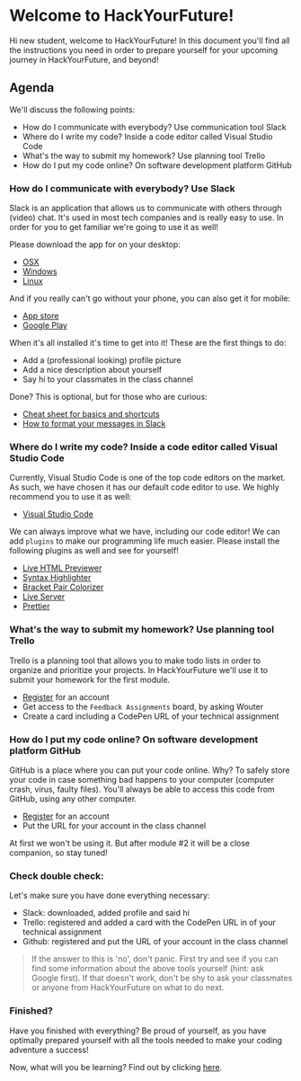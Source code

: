 # Welcome to HackYourFuture!

Hi new student, welcome to HackYourFuture! In this document you'll find all the instructions you need in order to prepare yourself for your upcoming journey in HackYourFuture, and beyond!

## Agenda

We'll discuss the following points:

- How do I communicate with everybody? Use communication tool Slack
- Where do I write my code? Inside a code editor called Visual Studio Code
- What's the way to submit my homework? Use planning tool Trello
- How do I put my code online? On software development platform GitHub

### How do I communicate with everybody? Use Slack

Slack is an application that allows us to communicate with others through (video) chat. It's used in most tech companies and is really easy to use. In order for you to get familiar we're going to use it as well!

Please download the app for on your desktop:

- [OSX](https://slack.com/downloads/osx)
- [Windows](https://slack.com/downloads/windows)
- [Linux](https://slack.com/downloads/linux)

And if you really can't go without your phone, you can also get it for mobile:

- [App store](https://itunes.apple.com/nl/app/slack/id803453959?mt=12)
- [Google Play](https://play.google.com/store/apps/details?id=com.Slack&hl=nl)

When it's all installed it's time to get into it! These are the first things to do:

- Add a (professional looking) profile picture
- Add a nice description about yourself
- Say hi to your classmates in the class channel

Done? This is optional, but for those who are curious:

- [Cheat sheet for basics and shortcuts](https://get.slack.help/hc/en-us/articles/217626358-Cheat-sheet-for-basics-and-shortcuts)
- [How to format your messages in Slack](https://get.slack.help/hc/en-us/articles/202288908-Format-your-messages)

### Where do I write my code? Inside a code editor called Visual Studio Code

Currently, Visual Studio Code is one of the top code editors on the market. As such, we have chosen it has our default code editor to use. We highly recommend you to use it as well:

- [Visual Studio Code](https://code.visualstudio.com/)

We can always improve what we have, including our code editor! We can add `plugins` to make our programming life much easier. Please install the following plugins as well and see for yourself!

- [Live HTML Previewer](https://marketplace.visualstudio.com/items?itemName=hdg.live-html-previewer)
- [Syntax Highlighter](https://marketplace.visualstudio.com/items?itemName=evgeniypeshkov.syntax-highlighter)
- [Bracket Pair Colorizer](https://marketplace.visualstudio.com/items?itemName=CoenraadS.bracket-pair-colorizer)
- [Live Server](https://marketplace.visualstudio.com/items?itemName=ritwickdey.LiveServer)
- [Prettier](https://marketplace.visualstudio.com/items?itemName=esbenp.prettier-vscode)

### What's the way to submit my homework? Use planning tool Trello

Trello is a planning tool that allows you to make todo lists in order to organize and prioritize your projects. In HackYourFuture we'll use it to submit your homework for the first module.

- [Register](https://trello.com/signup) for an account
- Get access to the `Feedback Assignments` board, by asking Wouter
- Create a card including a CodePen URL of your technical assignment

### How do I put my code online? On software development platform GitHub

GitHub is a place where you can put your code online. Why? To safely store your code in case something bad happens to your computer (computer crash, virus, faulty files). You'll always be able to access this code from GitHub, using any other computer.

- [Register](https://github.com/join) for an account
- Put the URL for your account in the class channel

At first we won't be using it. But after module #2 it will be a close companion, so stay tuned!

### Check double check:

Let's make sure you have done everything necessary:

- Slack: downloaded, added profile and said hi
- Trello: registered and added a card with the CodePen URL in of your technical assignment
- Github: registered and put the URL of your account in the class channel

> If the answer to this is 'no', don't panic. First try and see if you can find some information about the above tools yourself (hint: ask Google first). If that doesn't work, don't be shy to ask your classmates or anyone from HackYourFuture on what to do next.

### Finished?

Have you finished with everything? Be proud of yourself, as you have optimally prepared yourself with all the tools needed to make your coding adventure a success!

Now, what will you be learning? Find out by clicking [here](https://github.com/HackYourFuture/curriculum).

